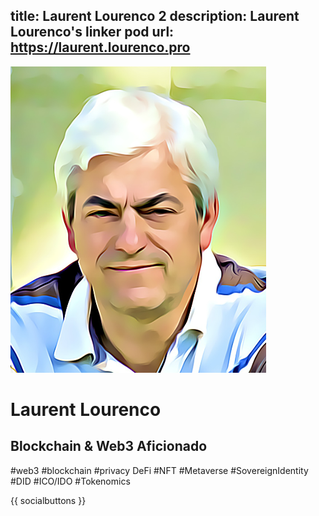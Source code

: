 title: Laurent Lourenco 2
description: Laurent Lourenco's linker pod
url: https://laurent.lourenco.pro
---
<div class="px-4 py-5 text-center">
    <img class="d-block mx-auto mb-4 img-fluid shadow avatar" src="/images/llcartoon1.png" alt="avatar">
    <h1 class="display-5 fw-bold">Laurent Lourenco</h1>
    <h2>Blockchain & Web3 Aficionado</h2>
    <div class="col-lg-6 mx-auto">
        <p class="lead mb-0">#web3 #blockchain #privacy DeFi #NFT #Metaverse #SovereignIdentity #DID #ICO/IDO #Tokenomics</p>
        <p></p>
    </div>
    <!-- ".components/socialbuttons.html" -->
{{ socialbuttons }}
</div>